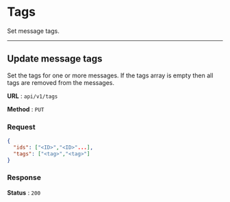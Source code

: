 # Tags

Set message tags.


---
## Update message tags

Set the tags for one or more messages.
If the tags array is empty then all tags are removed from the messages.

**URL** : `api/v1/tags`

**Method** : `PUT`

### Request

```json
{
  "ids": ["<ID>","<ID>"...],
  "tags": ["<tag>","<tag>"]
}
```

### Response

**Status** : `200`
